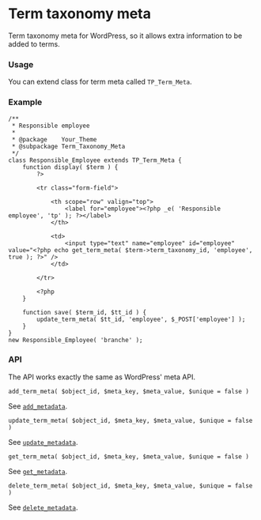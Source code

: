 Term taxonomy meta
==================

Term taxonomy meta for WordPress, so it allows extra information to be added to terms.

### Usage

You can extend class for term meta called `TP_Term_Meta`.

### Example

```
/**
 * Responsible employee
 *
 * @package    Your_Theme
 * @subpackage Term_Taxonomy_Meta
 */
class Responsible_Employee extends TP_Term_Meta {
	function display( $term ) {
		?>

		<tr class="form-field">

			<th scope="row" valign="top">
				<label for="employee"><?php _e( 'Responsible employee', 'tp' ); ?></label>
			</th>

			<td>
				<input type="text" name="employee" id="employee" value="<?php echo get_term_meta( $term->term_taxonomy_id, 'employee', true ); ?>" />
			</td>

		</tr>

		<?php
	}

	function save( $term_id, $tt_id ) {
		update_term_meta( $tt_id, 'employee', $_POST['employee'] );
	}
}
new Responsible_Employee( 'branche' );
```

### API

The API works exactly the same as WordPress' meta API.

```
add_term_meta( $object_id, $meta_key, $meta_value, $unique = false )
```

See [`add_metadata`](http://codex.wordpress.org/Function_Reference/add_metadata).

```
update_term_meta( $object_id, $meta_key, $meta_value, $unique = false )
```

See [`update_metadata`](http://codex.wordpress.org/Function_Reference/update_metadata).

```
get_term_meta( $object_id, $meta_key, $meta_value, $unique = false )
```

See [`get_metadata`](http://codex.wordpress.org/Function_Reference/get_metadata).

```
delete_term_meta( $object_id, $meta_key, $meta_value, $unique = false )
```

See [`delete_metadata`](http://codex.wordpress.org/Function_Reference/delete_metadata).
